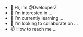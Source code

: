 - 👋 Hi, I’m @DvelooperZ
- 👀 I’m interested in ...
- 🌱 I’m currently learning ...
- 💞️ I’m looking to collaborate on ...
- 📫 How to reach me ...

<!---
DvelooperZ/DvelooperZ is a ✨ special ✨ repository because its `README.md` (this file) appears on your GitHub profile.
You can click the Preview link to take a look at your changes.
--->
